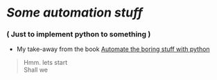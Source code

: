 # _Some automation stuff_ 
### ( Just to implement python to something )

* My take-away from the book [Automate the boring stuff with python](https://www.pdfdrive.com/automate-the-boring-stuff-with-python-automate-the-boring-stuff-with-python-d26956384.html)

> Hmm. lets start <br>
> Shall we